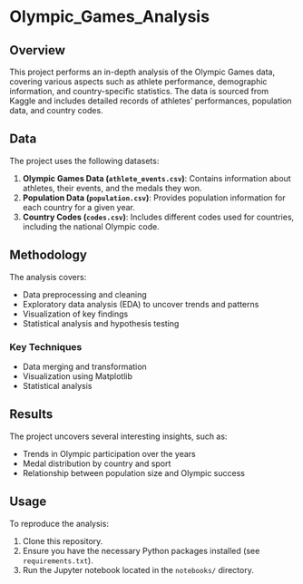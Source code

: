 # Olympic_Games_Analysis
## Overview
This project performs an in-depth analysis of the Olympic Games data, covering various aspects such as athlete performance, demographic information, and country-specific statistics. The data is sourced from Kaggle and includes detailed records of athletes' performances, population data, and country codes.

## Data
The project uses the following datasets:
1. **Olympic Games Data (`athlete_events.csv`)**: Contains information about athletes, their events, and the medals they won.
2. **Population Data (`population.csv`)**: Provides population information for each country for a given year.
3. **Country Codes (`codes.csv`)**: Includes different codes used for countries, including the national Olympic code.

## Methodology
The analysis covers:
- Data preprocessing and cleaning
- Exploratory data analysis (EDA) to uncover trends and patterns
- Visualization of key findings
- Statistical analysis and hypothesis testing

### Key Techniques
- Data merging and transformation
- Visualization using Matplotlib
- Statistical analysis

## Results
The project uncovers several interesting insights, such as:
- Trends in Olympic participation over the years
- Medal distribution by country and sport
- Relationship between population size and Olympic success

## Usage
To reproduce the analysis:
1. Clone this repository.
2. Ensure you have the necessary Python packages installed (see `requirements.txt`).
3. Run the Jupyter notebook located in the `notebooks/` directory.

